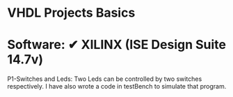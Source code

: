 # VHDL Projects Basics 


# Software:  ✔ XILINX (ISE Design Suite 14.7v)

P1-Switches and Leds: Two Leds can be controlled by two switches respectively. I have also wrote a code in testBench to simulate that program.

